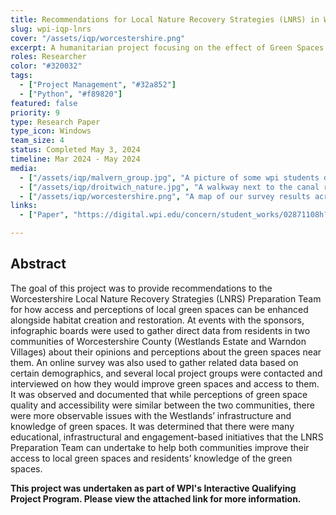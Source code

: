 ```yaml
---
title: Recommendations for Local Nature Recovery Strategies (LNRS) in Worcestershire, UK
slug: wpi-iqp-lnrs
cover: "/assets/iqp/worcestershire.png"
excerpt: A humanitarian project focusing on the effect of Green Spaces on residents in Worcestershire, UK. 
roles: Researcher
color: "#320032"
tags:
  - ["Project Management", "#32a852"]
  - ["Python", "#f89820"]
featured: false
priority: 9
type: Research Paper
type_icon: Windows
team_size: 4
status: Completed May 3, 2024
timeline: Mar 2024 - May 2024
media:
  - ["/assets/iqp/malvern_group.jpg", "A picture of some wpi students during a mountain hike up Malvern Hills"]
  - ["/assets/iqp/droitwich_nature.jpg", "A walkway next to the canal running through Droitwich Spa, UK"]
  - ["/assets/iqp/worcestershire.png", "A map of our survey results across Worcestershire County, UK, designating residents' ranking of their local green space"]
links:
  - ["Paper", "https://digital.wpi.edu/concern/student_works/02871108h?locale=en"]

---
```


## Abstract

The goal of this project was to provide recommendations to the Worcestershire Local Nature Recovery Strategies (LNRS) Preparation Team for how access and perceptions of local green spaces can be enhanced alongside habitat creation and restoration. At events with the sponsors, infographic boards were used to gather direct data from residents in two communities of Worcestershire County (Westlands Estate and Warndon Villages) about their opinions and perceptions about the green spaces near them. An online survey was also used to gather related data based on certain demographics, and several local project groups were contacted and interviewed on how they would improve green spaces and access to them. It was observed and documented that while perceptions of green space quality and accessibility were similar between the two communities, there were more observable issues with the Westlands’ infrastructure and knowledge of green spaces. It was determined that there were many educational, infrastructural and engagement-based initiatives that the LNRS Preparation Team can undertake to help both communities improve their access to local green spaces and residents’ knowledge of the green spaces.

**This project was undertaken as part of WPI's Interactive Qualifying Project Program. Please view the attached link for more information.**
